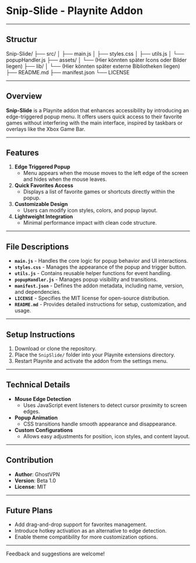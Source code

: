 # Snip-Slide - Playnite Addon

---

## Structur
Snip-Slide/
├── src/
│   ├── main.js
│   ├── styles.css
│   ├── utils.js
│   └── popupHandler.js
├── assets/
│   └── (Hier könnten später Icons oder Bilder liegen)
├── lib/
│   └── (Hier könnten später externe Bibliotheken liegen)
├── README.md
├── manifest.json
└── LICENSE

---

## Overview
**Snip-Slide** is a Playnite addon that enhances accessibility by introducing an edge-triggered popup menu. It offers users quick access to their favorite games without interfering with the main interface, inspired by taskbars or overlays like the Xbox Game Bar.

---

## Features
1. **Edge Triggered Popup**
   - Menu appears when the mouse moves to the left edge of the screen and hides when the mouse leaves.
2. **Quick Favorites Access**
   - Displays a list of favorite games or shortcuts directly within the popup.
3. **Customizable Design**
   - Users can modify icon styles, colors, and popup layout.
4. **Lightweight Integration**
   - Minimal performance impact with clean code structure.

---

## File Descriptions
- **`main.js`** - Handles the core logic for popup behavior and UI interactions.
- **`styles.css`** - Manages the appearance of the popup and trigger button.
- **`utils.js`** - Contains reusable helper functions for event handling.
- **`popupHandler.js`** - Manages popup visibility and transitions.
- **`manifest.json`** - Defines the addon metadata, including name, version, and dependencies.
- **`LICENSE`** - Specifies the MIT license for open-source distribution.
- **`README.md`** - Provides detailed instructions for setup, customization, and usage.

---

## Setup Instructions
1. Download or clone the repository.
2. Place the `SnipSlide/` folder into your Playnite extensions directory.
3. Restart Playnite and activate the addon from the settings menu.

---

## Technical Details
- **Mouse Edge Detection**
  - Uses JavaScript event listeners to detect cursor proximity to screen edges.
- **Popup Animation**
  - CSS transitions handle smooth appearance and disappearance.
- **Custom Configurations**
  - Allows easy adjustments for position, icon styles, and content layout.

---

## Contribution
- **Author**: GhostVPN
- **Version**: Beta 1.0
- **License**: MIT

---

## Future Plans
- Add drag-and-drop support for favorites management.
- Introduce hotkey activation as an alternative to edge detection.
- Enable theme compatibility for more customization options.

---

Feedback and suggestions are welcome!
